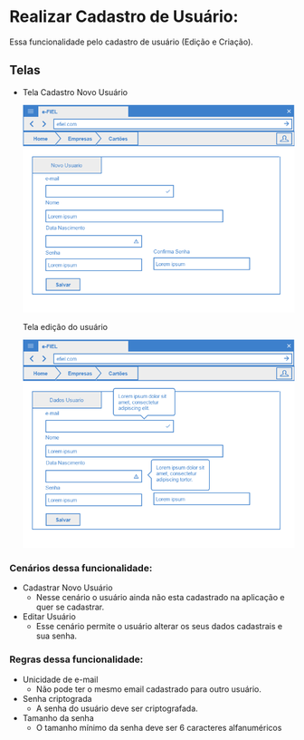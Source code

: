 # Realizar Cadastro de Usuário:

Essa funcionalidade pelo cadastro de usuário (Edição e Criação).

## Telas

- Tela Cadastro Novo Usuário

  ![](telaNovoUsuario.png)

  Tela edição do usuário

  ![](TelaEditarUsuario.png)

### Cenários dessa funcionalidade:

+ Cadastrar Novo Usuário
    - Nesse cenário o usuário ainda não esta cadastrado na aplicação e quer se cadastrar.
+ Editar Usuário
    - Esse cenário permite o usuário alterar os seus dados cadastrais e sua senha.

### Regras dessa funcionalidade:
+ Unicidade de e-mail
    - Não pode ter o mesmo email cadastrado para outro usuário.
+ Senha criptograda
    - A senha do usuário deve ser criptografada.
+ Tamanho da senha
    - O tamanho mínimo da senha deve ser 6 caracteres alfanuméricos
